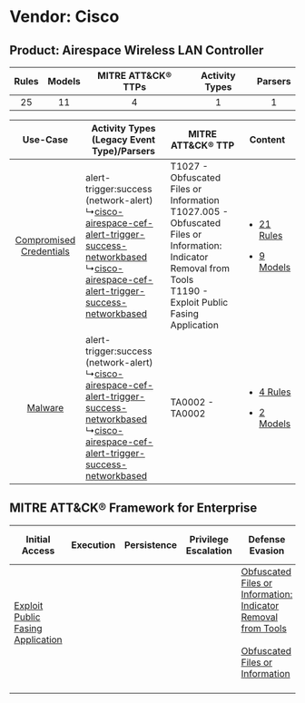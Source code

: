 Vendor: Cisco
=============
Product: Airespace Wireless LAN Controller
------------------------------------------
| Rules | Models | MITRE ATT&CK® TTPs | Activity Types | Parsers |
|:-----:|:------:|:------------------:|:--------------:|:-------:|
|  25   |   11   |         4          |       1        |    1    |

|    Use-Case    | Activity Types (Legacy Event Type)/Parsers    | MITRE ATT&CK® TTP    | Content    |
|:----:| ---- | ---- | ---- |
| [Compromised Credentials](../../../UseCases/uc_compromised_credentials.md) |  alert-trigger:success (network-alert)<br> ↳[cisco-airespace-cef-alert-trigger-success-networkbased](Ps/pC_ciscoairespacecefalerttriggersuccessnetworkbased.md)<br> ↳[cisco-airespace-cef-alert-trigger-success-networkbased](Ps/pC_ciscoairespacecefalerttriggersuccessnetworkbased.md)<br> | T1027 - Obfuscated Files or Information<br>T1027.005 - Obfuscated Files or Information: Indicator Removal from Tools<br>T1190 - Exploit Public Fasing Application<br> | [<ul><li>21 Rules</li></ul><ul><li>9 Models</li></ul>](RM/r_m_cisco_airespace_wireless_lan_controller_Compromised_Credentials.md) |
|    [Malware](../../../UseCases/uc_malware.md)    |  alert-trigger:success (network-alert)<br> ↳[cisco-airespace-cef-alert-trigger-success-networkbased](Ps/pC_ciscoairespacecefalerttriggersuccessnetworkbased.md)<br> ↳[cisco-airespace-cef-alert-trigger-success-networkbased](Ps/pC_ciscoairespacecefalerttriggersuccessnetworkbased.md)<br> | TA0002 - TA0002<br>    | [<ul><li>4 Rules</li></ul><ul><li>2 Models</li></ul>](RM/r_m_cisco_airespace_wireless_lan_controller_Malware.md)    |

MITRE ATT&CK® Framework for Enterprise
--------------------------------------
| Initial Access                                                                         | Execution | Persistence | Privilege Escalation | Defense Evasion                                                                                                                                                                                            | Credential Access | Discovery | Lateral Movement | Collection | Command and Control | Exfiltration | Impact |
| -------------------------------------------------------------------------------------- | --------- | ----------- | -------------------- | ---------------------------------------------------------------------------------------------------------------------------------------------------------------------------------------------------------- | ----------------- | --------- | ---------------- | ---------- | ------------------- | ------------ | ------ |
| [Exploit Public Fasing Application](https://attack.mitre.org/techniques/T1190)<br><br> |           |             |                      | [Obfuscated Files or Information: Indicator Removal from Tools](https://attack.mitre.org/techniques/T1027/005)<br><br>[Obfuscated Files or Information](https://attack.mitre.org/techniques/T1027)<br><br> |                   |           |                  |            |                     |              |        |